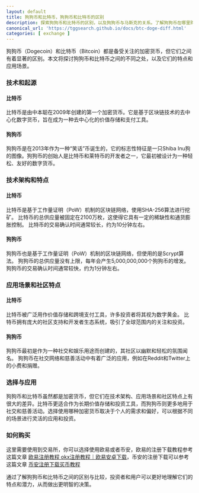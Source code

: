 ```yaml
---
layout: default
title: 狗狗币和比特币，狗狗币和比特币的区别
description: 探索狗狗币和比特币的区别，以及狗狗币与马斯克的关系。了解狗狗币在哪里购买和如何购买，以做出明智的加密货币投资决策。
canonical_url: 'https://tggsearch.github.io/docs/btc-doge-diff.html'
categories: [ exchange ]
---
```

狗狗币（Dogecoin）和比特币（Bitcoin）都是备受关注的加密货币，但它们之间有着显著的区别。本文将探讨狗狗币和比特币之间的不同之处，以及它们的特点和应用场景。

### 技术和起源
#### 比特币
比特币是由中本聪在2009年创建的第一个加密货币。它是基于区块链技术的去中心化数字货币，旨在成为一种去中心化的价值存储和支付工具。

#### 狗狗币
狗狗币是在2013年作为一种“笑话”币诞生的，它的标志性特征是一只Shiba Inu狗的图像。狗狗币的创始人是比特币和莱特币的开发者之一，它最初被设计为一种轻松、友好的数字货币。

### 技术架构和特点
#### 比特币
比特币是基于工作量证明（PoW）机制的区块链网络，使用SHA-256算法进行挖矿。
比特币的总供应量被固定在2100万枚，这使得它具有一定的稀缺性和通货膨胀控制。
比特币的交易确认时间通常较长，约为10分钟左右。

#### 狗狗币
狗狗币也是基于工作量证明（PoW）机制的区块链网络，但使用的是Scrypt算法。
狗狗币的总供应量没有上限，每年会产生5,000,000,000个狗狗币的增发。
狗狗币的交易确认时间通常较快，约为1分钟左右。

### 应用场景和社区特点
#### 比特币
比特币被广泛用作价值存储和跨境支付工具，许多投资者将其视为数字黄金。
比特币拥有庞大的社区支持和开发者生态系统，吸引了全球范围内的关注和投资。

#### 狗狗币
狗狗币最初是作为一种社交和娱乐用途而创建的，其社区以幽默和轻松的氛围闻名。
狗狗币在社交网络和慈善活动中有着广泛的应用，例如在Reddit和Twitter上的小费和捐赠。

### 选择与应用
狗狗币和比特币虽然都是加密货币，但它们在技术架构、应用场景和社区特点上有很大的差异。比特币更适合作为长期价值存储和投资工具，而狗狗币则更多地用于社交和慈善活动。选择使用哪种加密货币取决于个人的需求和偏好，可以根据不同的场景进行灵活的应用和投资。

### 如何购买
这里需要使用到交易所，你可以选择使用欧易或者币安，欧易的注册下载教程参考这篇文章 [欧易注册教程 okx注册教程｜欧易安卓下载](./okx-install.html)，币安的注册下载可以参考这篇文章 [币安注册下载买币教程](./bnb-buy-coins.html)

通过了解狗狗币和比特币之间的区别与比较，投资者和用户可以更好地理解它们的特点和潜力，从而做出更明智的决策。